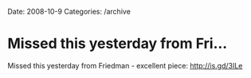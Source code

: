 Date: 2008-10-9
Categories: /archive

# Missed this yesterday from Fri...

Missed this yesterday from Friedman - excellent piece: http://is.gd/3ILe
